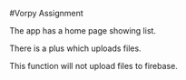#Vorpy Assignment

The app has a home page showing list.

There is a plus which uploads files.

This function will not upload files to firebase.